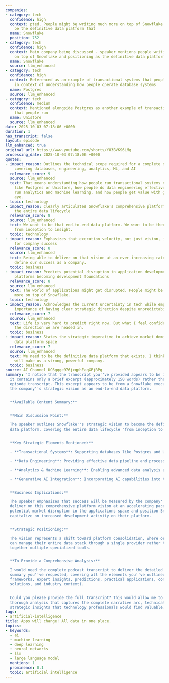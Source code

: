 ```yaml
---
companies:
- category: tech
  confidence: high
  context: pted. People might be writing much more on top of Snowflake. We need to
    be the definitive data platform that
  name: Snowflake
  position: 752
- category: tech
  confidence: high
  context: Main company being discussed - speaker mentions people writing applications
    on top of Snowflake and positioning as the definitive data platform
  name: Snowflake
  source: llm_enhanced
- category: tech
  confidence: high
  context: Referenced as an example of transactional systems that people run, mentioned
    in context of understanding how people operate database systems
  name: Postgres
  source: llm_enhanced
- category: tech
  confidence: medium
  context: Mentioned alongside Postgres as another example of transactional systems
    that people run
  name: Unistore
  source: llm_enhanced
date: 2025-10-03 07:18:06 +0000
duration: 1
has_transcript: false
layout: episode
llm_enhanced: true
original_url: https://www.youtube.com/shorts/Y83BVKS6LMg
processing_date: 2025-10-03 07:18:06 +0000
quotes:
- impact_reason: Outlines the technical scope required for a complete data platform,
    covering databases, engineering, analytics, ML, and AI
  relevance_score: 9
  source: llm_enhanced
  text: That means understanding how people run transactional systems on top of things
    like Postgres or Unistore, how people do data engineering effectively, how people
    run analytics and machine learning, and how people get value with gendered away
    eye.
  topic: technology
- impact_reason: Clearly articulates Snowflake's comprehensive platform strategy covering
    the entire data lifecycle
  relevance_score: 8
  source: llm_enhanced
  text: We want to be that end-to-end data platform. We want to be there for data
    from inception to insight.
  topic: technology
- impact_reason: Emphasizes that execution velocity, not just vision, is the key metric
    for company success
  relevance_score: 8
  source: llm_enhanced
  text: Being able to deliver on that vision at an ever-increasing rate is what will
    define our success as a company.
  topic: business
- impact_reason: Predicts potential disruption in application development with data
    platforms becoming development foundations
  relevance_score: 8
  source: llm_enhanced
  text: The world of applications might get disrupted. People might be writing much
    more on top of Snowflake.
  topic: technology
- impact_reason: Acknowledges the current uncertainty in tech while emphasizing the
    importance of having clear strategic direction despite unpredictability
  relevance_score: 7
  source: llm_enhanced
  text: Life is very hard to predict right now. But what I feel confident about is
    the direction we are headed in.
  topic: business
- impact_reason: States the strategic imperative to achieve market dominance in the
    data platform space
  relevance_score: 7
  source: llm_enhanced
  text: We need to be the definitive data platform that exists. I think that is what
    will make us a strong, powerful company.
  topic: business
source: AI Channel UC6gqge976jxqphEaqXPjBPg
summary: 'I notice that the transcript you''ve provided appears to be incomplete -
  it contains only a brief excerpt (approximately 150 words) rather than a full podcast
  episode transcript. This excerpt appears to be from a Snowflake executive discussing
  the company''s strategic vision as an end-to-end data platform.


  **Available Content Summary:**


  **Main Discussion Point:**

  The speaker outlines Snowflake''s strategic vision to become the definitive end-to-end
  data platform, covering the entire data lifecycle "from inception to insight."


  **Key Strategic Elements Mentioned:**

  - **Transactional Systems**: Supporting databases like Postgres and Unistore

  - **Data Engineering**: Providing effective data pipeline and processing capabilities

  - **Analytics & Machine Learning**: Enabling advanced data analysis and AI/ML workloads

  - **Generative AI Integration**: Incorporating AI capabilities into the platform


  **Business Implications:**

  The speaker emphasizes that success will be measured by the company''s ability to
  deliver on this comprehensive platform vision at an accelerating pace. They acknowledge
  potential market disruption in the applications space and position Snowflake to
  capitalize on increased development activity on their platform.


  **Strategic Positioning:**

  The vision represents a shift toward platform consolidation, where organizations
  can manage their entire data stack through a single provider rather than cobbling
  together multiple specialized tools.


  **To Provide a Comprehensive Analysis:**

  I would need the complete podcast transcript to deliver the detailed 400-600 word
  summary you''ve requested, covering all the elements you''ve outlined (technical
  frameworks, expert insights, predictions, practical applications, controversies,
  solutions, and industry context).


  Could you please provide the full transcript? This would allow me to give you the
  thorough analysis that captures the complete narrative arc, technical depth, and
  strategic insights that technology professionals would find valuable.'
tags:
- artificial-intelligence
title: Apps will change! All data in one place.
topics:
- keywords:
  - ai
  - machine learning
  - deep learning
  - neural networks
  - llm
  - large language model
  mentions: 1
  prominence: 0.1
  topic: artificial intelligence
---
```


<!-- Episode automatically generated from analysis data -->
<!-- Processing completed: 2025-10-03 07:18:06 UTC -->
